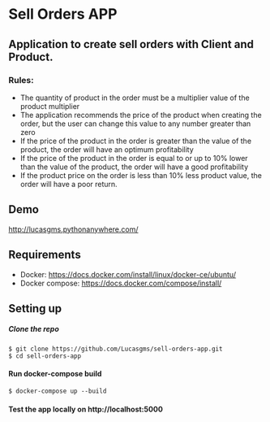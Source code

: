 # Sell Orders APP


## Application to create sell orders with Client and Product.
### Rules:
* The quantity of product in the order must be a multiplier value of the product multiplier
* The application recommends the price of the product when creating the order, but the user can change this value to any number greater than zero
* If the price of the product in the order is greater than the value of the product, the order will have an optimum profitability
* If the price of the product in the order is equal to or up to 10% lower than the value of the product, the order will have a good profitability
* If the product price on the order is less than 10% less product value, the order will have a poor return.

## Demo
http://lucasgms.pythonanywhere.com/


## Requirements
* Docker: 	https://docs.docker.com/install/linux/docker-ce/ubuntu/
* Docker compose: 	https://docs.docker.com/compose/install/
## Setting up

##### Clone the repo
```
$ git clone https://github.com/Lucasgms/sell-orders-app.git
$ cd sell-orders-app
```

#### Run docker-compose build
```
$ docker-compose up --build
```

#### Test the app locally on http://localhost:5000
